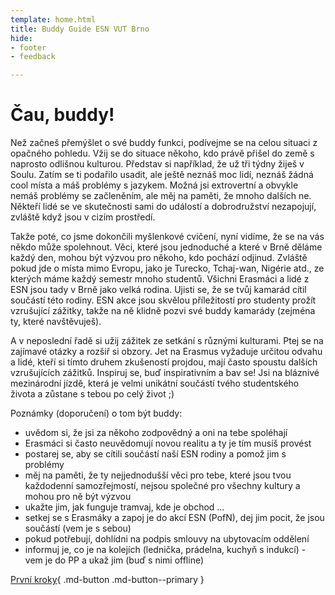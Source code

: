 ```yaml
---
template: home.html
title: Buddy Guide ESN VUT Brno
hide:
- footer
- feedback

---
```


# Čau, buddy!

Než začneš přemýšlet o své buddy funkci, podívejme se na celou situaci z opačného pohledu. Vžij se do situace někoho, kdo právě přišel do země s naprosto odlišnou kulturou. Představ si například, že už tři týdny žiješ v Soulu. Zatím se ti podařilo usadit, ale ještě neznáš moc lidí, neznáš žádná cool místa a máš problémy s jazykem. Možná jsi extrovertní a obvykle nemáš problémy se začleněním, ale měj na paměti, že mnoho dalších ne. Někteří lidé se ve skutečnosti sami do událostí a dobrodružství nezapojují, zvláště když jsou v cizím prostředí.

Takže poté, co jsme dokončili myšlenkové cvičení, nyní vidíme, že se na vás někdo může spolehnout. Věci, které jsou jednoduché a které v Brně děláme každý den, mohou být výzvou pro někoho, kdo pochází odjinud. Zvláště pokud jde o místa mimo Evropu, jako je Turecko, Tchaj-wan, Nigérie atd., ze kterých máme každý semestr mnoho studentů. Všichni Erasmáci a lidé z ESN jsou tady v Brně jako velká rodina. Ujisti se, že se tvůj kamarád cítil součástí této rodiny. ESN akce jsou skvělou příležitostí pro studenty prožít vzrušující zážitky, takže na ně klidně pozvi své buddy kamarády (zejména ty, které navštěvuješ).

A v neposlední řadě si užij zážitek ze setkání s různými kulturami. Ptej se na zajímavé otázky a rozšiř si obzory. Jet na Erasmus vyžaduje určitou odvahu a lidé, kteří si tímto druhem zkušeností projdou, mají často spoustu dalších vzrušujících zážitků. Inspiruj se, buď inspirativním a bav se! Jsi na bláznivé mezinárodní jízdě, která je velmi unikátní součástí tvého studentského života a zůstane s tebou po celý život ;)


Poznámky (doporučení) o tom být buddy:
- uvědom si, že jsi za někoho zodpovědný a oni na tebe spoléhají
- Erasmáci si často neuvědomují novou realitu a ty je tím musíš provést
- postarej se, aby se cítili součástí naší ESN rodiny a pomož jim s problémy
- měj na paměti, že ty nejjednodušší věci pro tebe, které jsou tvou každodenní samozřejmostí, nejsou společné pro všechny kultury a mohou pro ně být výzvou
- ukažte jim, jak funguje tramvaj, kde je obchod …
- setkej se s Erasmáky a zapoj je do akcí ESN (PofN), dej jim pocit, že jsou součástí (vem je s sebou)
- pokud potřebují, dohlídni na podpis smlouvy na ubytovacím oddělení
- informuj je, co je na kolejích (lednička, prádelna, kuchyň s indukcí) - vem je do PP a ukaž jim (buď s nimi offline)


[První kroky](first-steps.md){ .md-button .md-button--primary }
